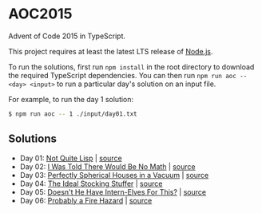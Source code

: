 # AOC2015

Advent of Code 2015 in TypeScript.

This project requires at least the latest LTS release of [Node.js](https://nodejs.org/en/).

To run the solutions, 
first run `npm install` in the root directory to download the required TypeScript dependencies.
You can then run `npm run aoc -- <day> <input>` to run a particular day's solution on an input file.

For example, to run the day 1 solution:
```bash
$ npm run aoc -- 1 ./input/day01.txt
```

## Solutions

* Day 01: [Not Quite Lisp](https://adventofcode.com/2015/day/1) | [source](./src/day01.ts)
* Day 02: [I Was Told There Would Be No Math](https://adventofcode.com/2015/day/2) | [source](./src/day02.ts)
* Day 03: [Perfectly Spherical Houses in a Vacuum](https://adventofcode.com/2015/day/3) | [source](./src/day03.ts)
* Day 04: [The Ideal Stocking Stuffer](https://adventofcode.com/2015/day/4) | [source](./src/day04.ts)
* Day 05: [Doesn't He Have Intern-Elves For This?](https://adventofcode.com/2015/day/5) | [source](./src/day05.ts)
* Day 06: [Probably a Fire Hazard](https://adventofcode.com/2015/day/6) | [source](./src/day06.ts)
